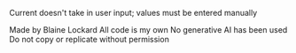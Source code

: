 Current doesn't take in user input; values must be entered manually



Made by Blaine Lockard
All code is my own
No generative AI has been used
Do not copy or replicate without permission
